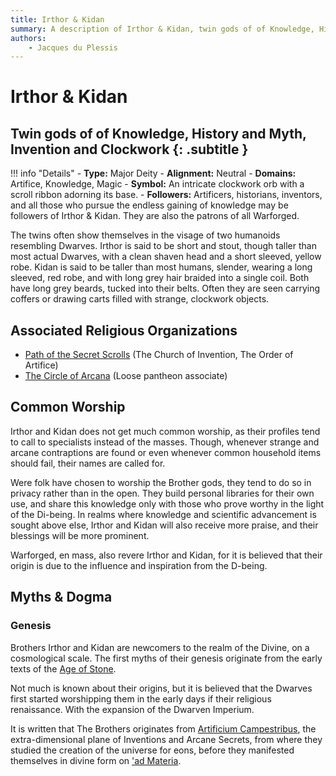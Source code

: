 ```yaml
---
title: Irthor & Kidan
summary: A description of Irthor & Kidan, twin gods of of Knowledge, History and Myth, Invention and Clockwork.
authors:
    - Jacques du Plessis
---
```

# Irthor & Kidan
## Twin gods of of Knowledge, History and Myth, Invention and Clockwork {: .subtitle }

!!! info "Details"
    - **Type:** Major Deity
    - **Alignment:** Neutral
    - **Domains:** Artifice, Knowledge, Magic
    - **Symbol:** An intricate clockwork orb with a scroll ribbon adorning its base.
    - **Followers:** Artificers, historians, inventors, and all those who pursue the endless gaining of knowledge may be followers of Irthor & Kidan. They are also the patrons of all Warforged.

The twins often show themselves in the visage of two humanoids resembling Dwarves.  Irthor is said to be short and stout, though taller than most actual Dwarves, with a clean shaven head and a short sleeved, yellow robe.  Kidan is said to be taller than most humans, slender, wearing a long sleeved, red robe, and with long grey hair braided into a single coil.  Both have long grey beards, tucked into their belts.  Often they are seen carrying coffers or drawing carts filled with strange, clockwork objects.

## Associated Religious Organizations
* [Path of the Secret Scrolls](../../organizations/path_of_the_secret_scrolls) (The Church of Invention, The Order of Artifice)
* [The Circle of Arcana](../../organizations/circle_of_arcana) (Loose pantheon associate)

## Common Worship
Irthor and Kidan does not get much common worship, as their profiles tend to call to specialists instead of the masses. Though, whenever strange and arcane contraptions are found or even whenever common household items should fail, their names are called for.

Were folk have chosen to worship the Brother gods, they tend to do so in privacy rather than in the open.  They build personal libraries for their own use, and share this knowledge only with those who prove worthy in the light of the Di-being. In realms where knowledge and scientific advancement is sought above else, Irthor and Kidan will also receive more praise, and their blessings will be more prominent.

Warforged, en mass, also revere Irthor and Kidan, for it is believed that their origin is due to the influence and inspiration from the D-being.

## Myths & Dogma
### Genesis
Brothers Irthor and Kidan are newcomers to the realm of the Divine, on a cosmological scale.  The first myths of their genesis originate from the early texts of the [Age of Stone](../../../history/ages/age_of_stone).

Not much is known about their origins, but it is believed that the Dwarves first started worshipping them in the early days if their religious renaissance. With the expansion of the Dwarven Imperium.

It is written that The Brothers originates from [Artificium Campestribus](../../../cosmology/planes/artificium_campestribus), the extra-dimensional plane of Inventions and Arcane Secrets, from where they studied the creation of the universe for eons, before they manifested themselves in divine form on ['ad Materia](../../../cosmology/planes/materia).
